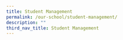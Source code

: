 ```yaml
---
title: Student Management
permalink: /our-school/student-management/
description: ""
third_nav_title: Student Management
---
```

